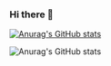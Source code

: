 ### Hi there 👋

[![Anurag's GitHub stats](https://github-readme-stats.vercel.app/api?username=Smtrbci)](https://github.com/anuraghazra/github-readme-stats)

![Anurag's GitHub stats](https://github-readme-stats.vercel.app/api?username=Smtrbci&count_private=true)


